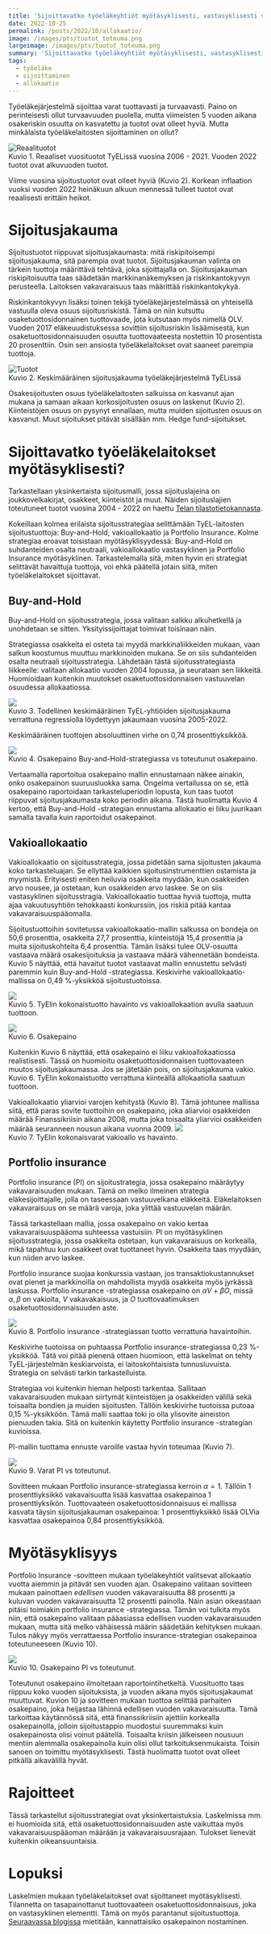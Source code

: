 ```yaml
---
title: 'Sijoittavatko työeläkeyhtiöt myötäsyklisesti, vastasyklisesti vai neutraalisti?'
date: 2022-10-25
permalink: /posts/2022/10/allokaatio/
image: /images/pts/tuotot_toteuma.png
largeimage: /images/pts/tuotot_toteuma.png
summary: 'Sijoittavatko työeläkeyhtiöt myötäsyklisesti, vastasyklisesti vai neutraalisti? Blogissa tätä analysoidaan.'
tags:
  - työeläke
  - sijoittaminen
  - allokaatio
---
```


Työeläkejärjestelmä sijoittaa varat tuottavasti ja turvaavasti. Paino on perinteisesti ollut turvaavuuden puolella, mutta viimeisten 5 vuoden aikana
osakeriskin osuutta on kasvatettu ja tuotot ovat olleet hyviä. Mutta minkälaista työeläkelaitosten sijoittaminen on ollut? 

![Reaalituotot](/images/pts/tuotot_toteuma.png)<br>
Kuvio 1. Reaaliset vuosituotot TyELissä vuosina 2006 - 2021. Vuoden 2022 tuotot ovat alkuvuoden tuotot.

Viime vuosina sijoitustuotot ovat olleet hyviä (Kuvio 2). 
Korkean inflaation vuoksi vuoden 2022 heinäkuun alkuun mennessä tulleet tuotot ovat reaalisesti erittäin heikot.

Sijoitusjakauma
======

Sijoitustuotot riippuvat sijoitusjakaumasta: mitä riskipitoisempi sijoitusjakauma, sitä parempia ovat tuotot.
Sijoitusjakauman valinta on tärkein tuottoja määrittävä tehtävä, joka sijoittajalla on.
Sijoitusjakauman riskipitoisuutta taas säädetään markkinanäkemyksen ja riskinkantokyvyn perusteella. Laitoksen vakavaraisuus
taas määrittää riskinkantokykyä. 

Riskinkantokyvyn lisäksi toinen tekijä työeläkejärjestelmässä on yhteisellä vastuulla oleva osuus sijoitusriskistä.
Tämä on niin kutsuttu osaketuottosidonnainen tuottovaade, jota kutsutaan myös nimellä OLV.
Vuoden 2017 eläkeuudistuksessa sovittiin sijoitusriskin lisäämisestä, kun osaketuottosidonnaisuuden osuutta
tuottovaateesta nostettiin 10 prosentista 20 prosenttiin. Osin sen ansiosta
työeläkelaitokset ovat saaneet parempia tuottoja. 

![Tuotot](/images/tuotot/allo.png)<br>
Kuvio 2. Keskimääräinen sijoitusjakauma työeläkejärjestelmä TyELissä

Osakesijoitusten osuus työeläkelaitosten salkuissa on kasvanut ajan mukana ja samaan aikaan
korkosijoitusten osuus on laskenut (Kuvio 2). Kiinteistöjen osuus on pysynyt ennallaan, mutta muiden sijoitusten 
osuus on kasvanut. Muut sijoitukset pitävät sisällään mm. Hedge fund-sijoitukset. 

Sijoittavatko työeläkelaitokset myötäsyklisesti?
=====

Tarkastellaan yksinkertaista sijoitusmalli, jossa sijoituslajeina on joukkovelkakirjat, osakkeet, kiinteistöt ja muut. 
Näiden sijoituslajien toteutuneet tuotot vuosina 2004 - 2022 on haettu [Telan tilastotietokannasta](https://www.tela.fi/elakevarojen-sijoittaminen/tilastotietokanta/).

Kokeillaan kolmea erilaista sijoitusstrategiaa selittämään TyEL-laitosten sijoitustuottoja: Buy-and-Hold, vakioallokaatio ja Portfolio Insurance.
Kolme strategiaa eroavat toisistaan myötäsyklisyydessä: Buy-and-Hold on suhdanteiden osalta neutraali,
vakioallokaatio vastasyklinen ja Portfolio Insurance myötäsyklinen. Tarkastelemalla sitä, miten hyvin eri strategiat
selittävät havaittuja tuottoja, voi ehkä päätellä jotain siitä, miten työeläkelaitokset sijoittavat.

Buy-and-Hold
-----

Buy-and-Hold on sijoitusstrategia, jossa valitaan salkku alkuhetkellä ja unohdetaan se sitten. Yksityissijoittajat toimivat toisinaan näin.

Strategiassa osakkeita ei osteta tai myydä markkinaliikkeiden mukaan, vaan salkun koostumus muuttuu markkinoiden mukana. 
Se on siis suhdanteiden osalta neutraali sijoitusstrategia. Lähdetään tästä sijoitusstrategiasta liikkeelle: 
valitaan allokaatio vuoden 2004 lopussa, ja seurataan
sen liikkeitä. Huomioidaan kuitenkin muutokset osaketuottosidonnaisen vastuuvelan osuudessa allokaatiossa. 

![](/images/tuotot/BH_tuotot.png)<br>
Kuvio 3. Todellinen keskimääräinen TyEL-yhtiöiden sijoitusjakauma verrattuna regressiolla löydettyyn jakaumaan vuosina 2005-2022.

Keskimääräinen tuottojen absoluuttinen virhe on 0,74 prosenttiyksikköä. 

![](/images/tuotot/BH_osake.png)<br>
Kuvio 4. Osakepaino Buy-and-Hold-strategiassa vs toteutunut osakepaino.

Vertaamalla raportoitua osakepaino mallin ennustamaan näkee ainakin, onko osakepainon suuruusluokka sama.
Ongelma vertailussa on se, että osakepaino raportoidaan tarkasteluperiodin lopusta, kun taas tuotot riippuvat 
sijoitusjakaumasta koko periodin aikana. Tästä huolimatta Kuvio 4 kertoo, että Buy-and-Hold -strategian ennustama
allokaatio ei liiku juurikaan samalla tavalla kuin raportoidut osakepainot.

Vakioallokaatio
-----

Vakioallokaatio on sijoitusstrategia, jossa pidetään sama sijoitusten jakauma
koko tarkasteluajan. Se ellyttää kaikkien sijoitusinstrumenttien ostamista ja myymistä. 
Erityisesti eniten heiluvia osakkeita myydään, kun osakkeiden arvo nousee, ja ostetaan, kun osakkeiden
arvo laskee. Se on siis vastasyklinen sijoitusstragia.
Vakioallokaatio tuottaa hyviä tuottoja, mutta ajaa vakuutusyhtiön tehokkaasti konkurssiin, jos
riskiä pitää kantaa vakavaraisuuspääomalla.

Sijoitustuottoihin sovitetussa vakioallokaatio-mallin salkussa on 
bondeja on 50,6 prosenttia, osakkeita 27,7 prosenttia, kiinteistöjä 15,4 prosenttia 
ja muita sijoituskohteita 6,4 prosenttia. Tämän lisäksi tulee OLV-osuutta vastaava määrä
osakesijoituksia ja vastaava määrä vähennetään bondeista. 
Kuvio 5 näyttää, että havaitut tuotot vastaavat mallin ennustettu selvästi paremmin kuin Buy-and-Hold -strategiassa.
Keskivirhe vakioallokaatio-mallissa on 0,49 %-yksikköä sijoitustuotoissa. 

![](/images/tuotot/vakio_tuotot.png)<br>
Kuvio 5. TyElin kokonaistuotto havainto vs vakioallokaation avulla saatuun tuottoon.

![](/images/tuotot/vakio_osake.png)<br>
Kuvio 6. Osakepaino

Kuitenkin Kuvio 6 näyttää, että osakepaino ei liiku vakioallokaatiossa realistisesti. Tässä on huomioitu
osaketuottosidonnaisen tuottovaateen muutos sijoitusjakaumassa. Jos se jätetään pois, on sijoitusjakauma vakio.
Kuvio 6. TyElin kokonaistuotto verrattuna kiinteällä allokaatiolla saatuun tuottoon.

Vakioallokaatio yliarvioi varojen kehitystä (Kuvio 8). Tämä johtunee mallissa siitä, että paras sovite tuottoihin
on osakepaino, joka aliarvioi osakkeiden määrää Finanssikriisin aikana 2008, mutta joka toisaalta yliarvioi
osakkeiden määrää seuranneen nousun aikana vuonna 2009.
![](/images/tuotot/vakio_varat.png)<br>
Kuvio 7. TyElin kokonaisvarat vakioallo vs havainto.

Portfolio insurance
-----

Portfolio insurance (PI) on sijoitustrategia, jossa osakepaino määräytyy vakavaraisuuden mukaan.
Tämä on melko ilmeinen strategia eläkesijoittajalle, jolla on taseessaan vastuuvelkana eläkkeitä.
Eläkelaitoksen vakavaraisuus on se määrä varoja, joka ylittää vastuuvelan määrän.

Tässä tarkastellaan mallia, jossa osakepaino on vakio kertaa vakavaraisuuspääoma suhteessa vastuisiin.
PI on myötäsyklinen sijoitusstrategia, jossa osakkeita ostetaan, kun vakavaraisuus on korkealla, mikä tapahtuu
kun osakkeet ovat tuottaneet hyvin. Osakkeita taas myydään, kun niiden arvo laskee.

Portfolio insurance suojaa konkurssia vastaan, jos transaktiokustannukset ovat pienet ja markkinoilla on mahdollista myydä osakkeita
myös jyrkässä laskussa. Portfolio insurance -strategiassa osakepaino on $\alpha V+\beta O$, missä $\alpha, \beta$ on vakioita, $V$ vakavakaisuus,
ja $O$ tuottovaatimuksen osaketuottosidonnaisuuden aste. 

![](/images/tuotot/PI_tuotot.png)<br>
Kuvio 8. Portfolio insurance -strategiassan tuotto verrattuna havaintoihin.

Keskivirhe tuotoissa on puhtaassa Portfolio insurance-strategiassa 0,23 %-yksikköä. Tätä voi pitää pienenä ottaen huomioon,
että laskelmat on tehty TyEL-järjestelmän keskiarvoista, ei laitoskohtaisista tunnusluvuista.
Strategia on selvästi tarkin tarkastelluista.

Strategiaa voi kuitenkin hieman helposti tarkentaa. Sallitaan vakavaraisuuden mukaan siirtymät kiinteistöjen ja osakkeiden välillä 
sekä toisaalta bondien ja muiden sijoitusten. Tällöin keskivirhe tuotoissa putoaa 0,15 %-yksikköön. Tämä malli saattaa
toki jo olla ylisovite aineiston pienuuden takia. Sitä on kuitenkin käytetty Portfolio insurance -strategian kuvioissa.

PI-mallin tuottama ennuste varoille vastaa hyvin toteumaa (Kuvio 7).

![](/images/tuotot/PI_varat.png)<br>
Kuvio 9. Varat PI vs toteutunut.

Sovitteen mukaan Portfolio insurance-strategiassa kerroin $\alpha=1$. Tällöin 1 prosenttiyksikkö vakavaisuutta 
lisää kasvattaa osakepainoa 1 prosenttiyksikön.
Tuottovaateen osaketuottosidonnaisuus ei mallissa kasvata täysin sijoitusjakauman osakepainoa: 1 prosenttiyksikkö lisää OLVia
kasvattaa osakepainoa 0,84 prosenttiyksikköä. 

Myötäsyklisyys
====

Portfolio Insurance -sovitteen mukaan työeläkeyhtiöt valitsevat allokaatio vuotta aiemmin ja pitävät sen vuoden ajan. 
Osakepaino valitaan sovitteen mukaan painottaen _edellisen_ vuoden vakavaraisuutta 88 prosentti ja kuluvan vuoden vakavaraisuutta 
12 prosentti painolla. Näin asian oikeastaan pitäisi toimiakin portfolio insurance -strategiassa. Tämän voi tulkita
myös niin, että osakepaino valitaan pääasiassa edellisen vuoden vakavaraisuuden mukaan, mutta sitä melko
vähäisessä määrin säädetään kehityksen mukaan.
Tulos näkyy myös verrattaessa Portfolio insurance-strategian osakepainoa toteutuneeseen (Kuvio 10).

![](/images/tuotot/PI_osakeallo.png)<br>
Kuvio 10. Osakepaino PI vs toteutunut.

Toteutunut osakepaino ilmoitetaan raportointihetkeltä. Vuosituotto taas riippuu koko vuoden
sijoituksista, ja vuoden aikana myös sijoitusjakaumat muuttuvat. Kuvion 10 ja sovitteen mukaan tuottoa selittää parhaiten
osakepaino, joka heijastaa lähinnä edellisen vuoden vakavaraisuutta. Tämä tarkoittaa
käytännössä sitä, että finanssikriisiin ajettiin korkealla osakepainolla, jolloin sijoitustappio muodostui
suuremmaksi kuin osakepainosta olisi voinut päätellä. Toisaalta kriisin jälkeiseen nousuun mentiin alemmalla
osakepainolla kuin olisi ollut tarkoituksenmukaista. Toisin sanoen on toimittu myötäsyklisesti. Tästä
huolimatta tuotot ovat olleet pitkällä aikavälillä hyvät.

Rajoitteet
=====

Tässä tarkastellut sijoitusstrategiat ovat yksinkertaistuksia. Laskelmissa mm. ei huomioida sitä, että osaketuottosidonnaisuuden aste vaikuttaa
myös vakavaraisuuspääoman määrään ja vakavaraisuusrajaan. Tulokset lienevät kuitenkin oikeansuuntaisia.

Lopuksi
=====

Laskelmien mukaan työeläkelaitokset ovat sijoittaneet myötäsyklisesti. Tilannetta on tasapainottanut tuottovaateen
osaketuottosidonnaisuus, joka on vastasyklinen elementti. Tämä on myös parantanut sijoitustuottoja. 
[Seuraavassa blogissa](/posts/2022/10/osakkeet/) mietitään, kannattaisiko osakepainon nostaminen.

